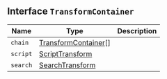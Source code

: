 ## Interface `TransformContainer`

| Name | Type | Description |
| - | - | - |
| `chain` | [TransformContainer](./TransformContainer.md)[] | &nbsp; |
| `script` | [ScriptTransform](./ScriptTransform.md) | &nbsp; |
| `search` | [SearchTransform](./SearchTransform.md) | &nbsp; |
